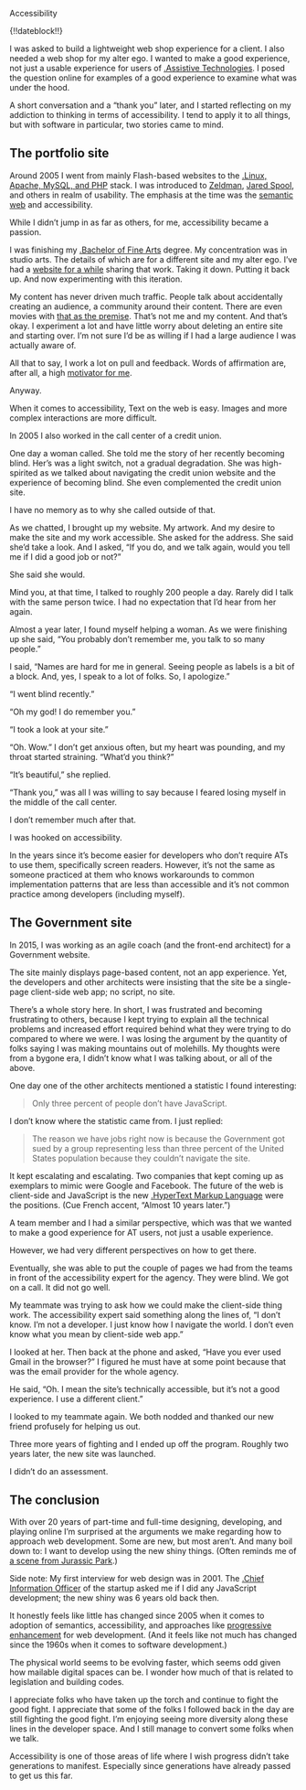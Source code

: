 Accessibility 

{!!dateblock!!}

I was asked to build a lightweight web shop experience for a client. I also needed a web shop for my alter ego. I wanted to make a good experience, not just a usable experience for users of [.Assistive Technologies](ATs). I posed the question online for examples of a good experience to examine what was under the hood.

A short conversation and a “thank you” later, and I started reflecting on my addiction to thinking in terms of accessibility. I tend to apply it to all things, but with software in particular, two stories came to mind.

## The portfolio site

Around 2005 I went from mainly Flash-based websites to the [.Linux, Apache, MySQL, and PHP](LAMP) stack. I was introduced to [Zeldman](https://en.m.wikipedia.org/wiki/Jeffrey_Zeldman), [Jared Spool](https://en.m.wikipedia.org/wiki/Jared_Spool), and others in realm of usability. The emphasis at the time was the [semantic web](https://en.m.wikipedia.org/wiki/Semantic_Web ) and accessibility.

While I didn’t jump in as far as others, for me, accessibility became a passion. 

I was finishing my [.Bachelor of Fine Arts](BFA) degree. My concentration was in studio arts. The details of which are for a different site and my alter ego. I’ve had a [website for a while](/experiences/software-development/being-online/) sharing that work. Taking it down. Putting it back up. And now experimenting with this iteration.

My content has never driven much traffic. People talk about accidentally creating an audience, a community around their content. There are even movies with [that as the premise](https://youtu.be/ozRK7VXQl-k). That’s not me and my content. And that’s okay. I experiment a lot and have little worry about deleting an entire site and starting over. I’m not sure I’d be as willing if I had a large audience I was actually aware of.

All that to say, I work a lot on pull and feedback. Words of affirmation are, after all, a high [motivator for me](/experiences/the-self/#motivators-exercise-results).

Anyway.

When it comes to accessibility, Text on the web is easy. Images and more complex interactions are more difficult.

In 2005 I also worked in the call center of a credit union. 

One day a woman called. She told me the story of her recently becoming blind. Her’s was a light switch, not a gradual degradation. She was high-spirited as we talked about navigating the credit union website and the experience of becoming blind. She even complemented the credit union site.

I have no memory as to why she called outside of that.

As we chatted, I brought up my website. My artwork. And my desire to make the site and my work accessible. She asked for the address. She said she’d take a look. And I asked, “If you do, and we talk again, would you tell me if I did a good job or not?”

She said she would.

Mind you, at that time, I talked to roughly 200 people a day. Rarely did I talk with the same person twice. I had no expectation that I’d hear from her again.

Almost a year later, I found myself helping a woman. As we were finishing up she said, “You probably don’t remember me, you talk to so many people.”

I said, “Names are hard for me in general. Seeing people as labels is a bit of a block. And, yes, I speak to a lot of folks. So, I apologize.”

“I went blind recently.”

“Oh my god! I do remember you.”

“I took a look at your site.”

“Oh. Wow.” I don’t get anxious often, but my heart was pounding, and my throat started straining. “What’d you think?”

“It’s beautiful,” she replied.

“Thank you,” was all I was willing to say because I feared losing myself in the middle of the call center.

I don’t remember much after that.

I was hooked on accessibility. 

In the years since it’s become easier for developers who don’t require ATs to use them, specifically screen readers. However, it’s not the same as someone practiced at them who knows workarounds to common implementation patterns that are less than accessible and it’s not common practice among developers (including myself).

## The Government site

In 2015, I was working as an agile coach (and the front-end architect) for a Government website.

The site mainly displays page-based content, not an app experience. Yet, the developers and other architects were insisting that the site be a single-page client-side web app; no script, no site. 

There’s a whole story here. In short, I was frustrated and becoming frustrating to others, because I kept trying to explain all the technical problems and increased effort required behind what they were trying to do compared to where we were. I was losing the argument by the quantity of folks saying I was making mountains out of molehills. My thoughts were from a bygone era, I didn’t know what I was talking about, or all of the above. 

One day one of the other architects mentioned a statistic I found interesting:

> Only three percent of people don’t have JavaScript.

I don’t know where the statistic came from. I just replied:

> The reason we have jobs right now is because the Government got sued by a group representing less than three percent of the United States population because they couldn’t navigate the site.

It kept escalating and escalating. Two companies that kept coming up as exemplars to mimic were Google and Facebook. The future of the web is client-side and JavaScript is the new [.HyperText Markup Language](HTML) were the positions. (Cue French accent, “Almost 10 years later.”)

A team member and I had a similar perspective, which was that we wanted to make a good experience for AT users, not just a usable experience.

However, we had very different perspectives on how to get there.

Eventually, she was able to put the couple of pages we had from the teams in front of the accessibility expert for the agency. They were blind. We got on a call. It did not go well.

My teammate was trying to ask how we could make the client-side thing work. The accessibility expert said something along the lines of, “I don’t know. I’m not a developer. I just know how I navigate the world. I don’t even know what you mean by client-side web app.”

I looked at her. Then back at the phone and asked, “Have you ever used Gmail in the browser?” I figured he must have at some point because that was the email provider for the whole agency.

He said, “Oh. I mean the site’s technically accessible, but it’s not a good experience. I use a different client.”

I looked to my teammate again. We both nodded and thanked our new friend profusely for helping us out.

Three more years of fighting and I ended up off the program. Roughly two years later, the new site was launched.

I didn’t do an assessment.

## The conclusion

With over 20 years of part-time and full-time designing, developing, and playing online I’m surprised at the arguments we make regarding how to approach web development. Some are new, but most aren’t. And many boil down to: I want to develop using the new shiny things. (Often reminds me of [a scene from Jurassic Park](https://youtu.be/lpuS7_NPv6U).)

Side note: My first interview for web design was in 2001. The [.Chief Information Officer](CIO) of the startup asked me if I did any JavaScript development; the new shiny was 6 years old back then.

It honestly feels like little has changed since 2005 when it comes to adoption of semantics, accessibility, and approaches like [progressive enhancement](https://developer.mozilla.org/en-US/docs/Glossary/Progressive_Enhancement) for web development. (And it feels like not much has changed since the 1960s when it comes to software development.)

The physical world seems to be evolving faster, which seems odd given how mailable digital spaces can be. I wonder how much of that is related to legislation and building codes.

I appreciate folks who have taken up the torch and continue to fight the good fight. I appreciate that some of the folks I followed back in the day are still fighting the good fight. I’m enjoying seeing more diversity along these lines in the developer space. And I still manage to convert some folks when we talk. 

Accessibility is one of those areas of life where I wish progress didn’t take generations to manifest. Especially since generations have already passed to get us this far.